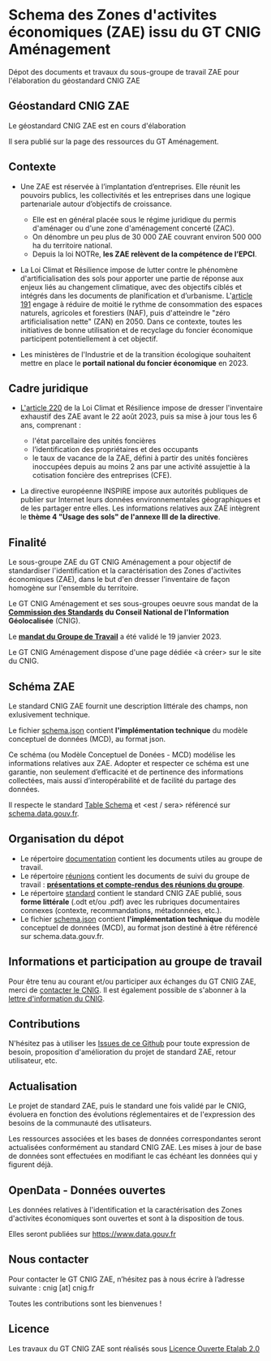 # Schema des Zones d'activites économiques (ZAE) issu du GT CNIG Aménagement
Dépot des documents et travaux du sous-groupe de travail ZAE pour l'élaboration du géostandard CNIG ZAE

## Géostandard CNIG ZAE

Le géostandard CNIG ZAE est en cours d'élaboration 

Il sera publié sur la page des ressources du GT Aménagement.

## Contexte

- Une ZAE est réservée à l’implantation d’entreprises. Elle réunit les pouvoirs publics, les collectivités et les entreprises dans une logique partenariale autour d’objectifs de croissance.

  - Elle est en général placée sous le régime juridique du permis d'aménager ou d'une zone d'aménagement concerté (ZAC).
  - On dénombre un peu plus de 30 000 ZAE couvrant environ 500 000 ha du territoire national.
  - Depuis la loi NOTRe, **les ZAE relèvent de la compétence de l’EPCI**.

- La Loi Climat et Résilience impose de lutter contre le phénomène d'artificialisation des sols pour apporter une partie de réponse aux enjeux liés au changement climatique, avec des objectifs ciblés et intégrés dans les documents de planification et d’urbanisme. L'[article 191](https://www.legifrance.gouv.fr/jorf/article_jo/JORFARTI000043957220) engage à réduire de moitié le rythme de consommation des espaces naturels, agricoles et forestiers (NAF), puis d'atteindre le "zéro artificialisation nette" (ZAN) en 2050. Dans ce contexte, toutes les initiatives de bonne utilisation et de recyclage du foncier économique participent potentiellement à cet objectif.

- Les ministères de l'Industrie et de la transition écologique souhaitent mettre en place le **portail national du foncier économique** en 2023. 

## Cadre juridique

- [L'article 220](https://www.legifrance.gouv.fr/jorf/article_jo/JORFARTI000043957249) de la Loi Climat et Résilience impose de dresser l'inventaire exhaustif des ZAE avant le 22 août 2023, puis sa mise à jour tous les 6 ans, comprenant :
  - l'état parcellaire des unités foncières
  - l’identification des propriétaires et des occupants
  - le taux de vacance de la ZAE, défini à partir des unités foncières inoccupées depuis au moins 2 ans par une activité assujettie à la cotisation foncière des entreprises (CFE).
  
- La directive européenne INSPIRE impose aux autorités publiques de publier sur Internet leurs données environnementales géographiques et de les partager entre elles. Les informations relatives aux ZAE intègrent le **thème 4 "Usage des sols" de l'annexe III de la directive**.

## Finalité
Le sous-groupe ZAE du GT CNIG Aménagement a pour objectif de standardiser l'identification et la caractérisation des Zones d'activites économiques (ZAE), dans le but d'en dresser l'inventaire de façon homogène sur l'ensemble du territoire.

Le GT CNIG Aménagement et ses sous-groupes oeuvre sous mandat de la **[Commission des Standards](http://cnig.gouv.fr/?page_id=640) du Conseil National de l'Information Géolocalisée** (CNIG).

Le **[mandat du Groupe de Travail](http://cnig.gouv.fr/IMG/pdf/230119_mandat_gt_cnig_amenagement.pdf)** a été validé le 19 janvier 2023.

Le GT CNIG Aménagement dispose d'une page dédiée <à créer> sur le site du CNIG.

## Schéma ZAE

Le standard CNIG ZAE fournit une description littérale des champs, non exlusivement technique.

Le fichier [schema.json](https://github.com/cnigfr/Friches/tree/main/schema.json) contient **l'implémentation technique** du modèle conceptuel de données (MCD), au format json.

Ce schéma (ou Modèle Conceptuel de Donées - MCD) modélise les informations relatives aux ZAE. Adopter et respecter ce schéma est une garantie, non seulement d’efficacité et de pertinence des informations collectées, mais aussi d’interopérabilité et de facilité du partage des données.

Il respecte le standard [Table Schema](https://specs.frictionlessdata.io/table-schema/) et <est / sera> référencé sur [schema.data.gouv.fr](https://schema.data.gouv.fr/cnigfr/schema-zones-activites-economiques/). 


## Organisation du dépot

* Le répertoire [documentation](https://github.com/cnigfr/zones-activites-economiques/tree/main/documentation) contient les documents utiles au groupe de travail.
* Le répertoire [réunions](https://github.com/cnigfr/Friches/tree/main/r%C3%A9unions) contient les documents de suivi du groupe de travail : [**présentations et compte-rendus des réunions du groupe**](https://github.com/cnigfr/zones-activites-economiques/blob/main/r%C3%A9unions/README.md).
* Le répertoire [standard](https://github.com/cnigfr/zones-activites-economiques/tree/main/standard) contient le standard CNIG ZAE publié, sous **forme littérale** (.odt et/ou .pdf) avec les rubriques documentaires connexes (contexte, recommandations, métadonnées, etc.).
* Le fichier [schema.json](https://github.com/cnigfr/zones-activites-economiques/tree/main/schema.json) contient **l'implémentation technique** du modèle conceptuel de données (MCD), au format json destiné à être référencé sur schema.data.gouv.fr.

## Informations et participation au groupe de travail
Pour être tenu au courant et/ou participer aux échanges du GT CNIG ZAE, merci de [contacter le CNIG](http://cnig.gouv.fr/spip.php?page=contact). Il est également possible de s'abonner à la [lettre d'information du CNIG](http://cnig.gouv.fr/).

## Contributions
N'hésitez pas à utiliser les [Issues de ce Github](https://github.com/cnigfr/zones-activites-economiques/issues) pour toute expression de besoin, proposition d'amélioration du projet de standard ZAE, retour utilisateur, etc.

## Actualisation
Le projet de standard ZAE, puis le standard une fois validé par le CNIG, évoluera en fonction des évolutions réglementaires et de l'expression des besoins de la communauté des utlisateurs.

Les ressources associées et les bases de données correspondantes seront actualisées conformément au standard CNIG ZAE.
Les mises à jour de base de données sont effectuées en modifiant le cas échéant les données qui y figurent déjà.

## OpenData - Données ouvertes

Les données relatives à l'identification et la caractérisation des Zones d'activites économiques sont ouvertes et sont à la disposition de tous.

Elles seront publiées sur https://www.data.gouv.fr

## Nous contacter

Pour contacter le GT CNIG ZAE, n’hésitez pas à nous écrire à l’adresse suivante : cnig [at] cnig.fr

Toutes les contributions sont les bienvenues !

## Licence
Les travaux du GT CNIG ZAE sont réalisés sous [Licence Ouverte Etalab 2.0](https://www.etalab.gouv.fr/licence-ouverte-open-licence/)

